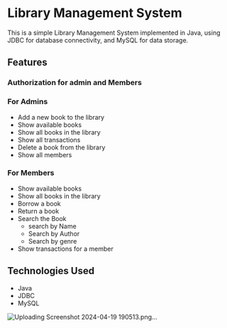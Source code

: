# Library Management System

This is a simple Library Management System implemented in Java, using JDBC for database connectivity, and MySQL for data storage.

## Features

### Authorization for admin and Members 

### For Admins
- Add a new book to the library
- Show available books
- Show all books in the library
- Show all transactions
- Delete a book from the library
- Show all members

### For Members
- Show available books
- Show all books in the library
- Borrow a book
- Return a book
- Search the Book
  - search by Name
  - Search by Author
  - Search by genre
- Show transactions for a member

## Technologies Used
- Java
- JDBC
- MySQL


![Uploading Screenshot 2024-04-19 190513.png…]()



